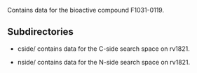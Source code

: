 Contains data for the bioactive compound F1031-0119.

## Subdirectories

- cside/ contains data for the C-side search space on rv1821.

- nside/ contains data for the N-side search space on rv1821.

